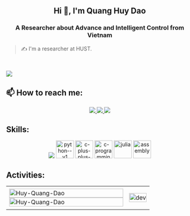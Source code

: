 <h2 align="center">Hi 👋, I'm Quang Huy Dao</h2>
<p align="center">
  <h3 align="center">A Researcher about Advance and Intelligent Control from Vietnam </h3>
</p>

> ✍ I'm a researcher at HUST.

<br />

![](https://komarev.com/ghpvc/?username=Huy-Quang-Dao&style=flat-square)

## 📫 How to reach me:

<p align="center">
  <a href="https://www.linkedin.com/in/quang-huy-%C4%91%C3%A0o-395a36291/" target="_blank">
    <img src="https://img.icons8.com/fluent/48/000000/linkedin.png"/>
  </a> 
  <a href="https://github.com/Huy-Quang-Dao" alt="Github">
    <img src="https://img.icons8.com/fluent/48/000000/github.png"/>
  </a>
  <a href="mailto:daoquanghuy2203@gmail.com" alt="Email">
    <img src="https://img.icons8.com/fluent/48/000000/mailing.png"/>
  </a>
</p>

## Skills:
<p align="center">
  <img src="https://img.icons8.com/fluent/48/000000/matlab.png"/>
  <img width="48" height="48" src="https://img.icons8.com/color/48/python--v1.png" alt="python--v1"/>
  <img width="48" height="48" src="https://img.icons8.com/color/48/c-plus-plus-logo.png" alt="c-plus-plus-logo"/>
  <img width="48" height="48" src="https://img.icons8.com/fluency/48/c-programming.png" alt="c-programming"/>
  <img width="48" height="48" src="https://github.com/Huy-Quang-Dao/Huy-Quang-Dao/assets/147441962/3415f0be-a7f1-41b1-8ba5-2e88ebfbeb95" alt="julia">
  <img width="48" height="48" src="https://img.icons8.com/color/48/assembly.png" alt="assembly"/>
</p>

## Activities:

<table style="width:100%;">
  <tr>
    <td>
      <img src="https://github-readme-stats.vercel.app/api/top-langs/?username=Huy-Quang-Dao&bg_color=FFFFFF00&text_color=179fa3&layout=compact&hide=CSS&langs_count=10&custom_title=Top%20ngôn%20ngữ%20được%20dùng" alt="Huy-Quang-Dao" width="100%"/>
      <img src="https://github-readme-stats.vercel.app/api?username=Huy-Quang-Dao&bg_color=FFFFFF00&text_color=179fa3&show_icons=true&count_private=true&include_all_commits=true&custom_title=Hoạt%20động%20trên%20Github" alt="Huy-Quang-Dao" width="100%"/>
    </td>
    <td>
      <p align="center"> 
        <img src="https://cdn.dribbble.com/users/1059583/screenshots/4171367/coding-freak.gif" alt="dev" width="100%"/>
      </p>
    </td>
  </tr>
</table>
